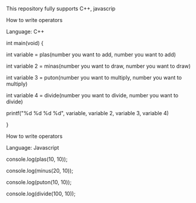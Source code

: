 This repository fully supports C++, javascrip 

How to write operators

Language: C++

int main(void) {

int variable = plas(number you want to add, number you want to add)

int variable 2 = minas(number you want to draw, number you want to draw)

int variable 3 = puton(number you want to multiply, number you want to multiply)

int variable 4 = divide(number you want to divide, number you want to divide)

printf("%d %d %d %d", variable, variable 2, variable 3, variable 4)

}

How to write operators

Language: Javascript

console.log(plas(10, 10));

console.log(minus(20, 10));

console.log(puton(10, 10));

console.log(divide(100, 10));
